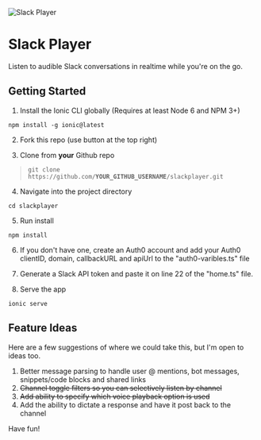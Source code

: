 ![Slack Player](http://slackplayer.com/images/slackplayer_720.png?s=300)
# Slack Player

Listen to audible Slack conversations in realtime while you're on the go.

## Getting Started

1) Install the Ionic CLI globally (Requires at least Node 6 and NPM 3+) 
```
npm install -g ionic@latest
```

2) Fork this repo (use button at the top right)

3) Clone from **your** Github repo

> `git clone https://github.com/`**`YOUR_GITHUB_USERNAME`**`/slackplayer.git`

4) Navigate into the project directory
```
cd slackplayer
```

5) Run install
```
npm install
```

6) If you don't have one, create an Auth0 account and add your Auth0 clientID, domain, callbackURL and apiUrl to the "auth0-varibles.ts" file

7) Generate a Slack API token and paste it on line 22 of the "home.ts" file.

8) Serve the app
```
ionic serve
```


## Feature Ideas

Here are a few suggestions of where we could take this, but I'm open to ideas too.

1) Better message parsing to handle user @ mentions, bot messages, snippets/code blocks and shared links
2) ~~Channel toggle filters so you can selectively listen by channel~~
3) ~~Add ability to specify which voice playback option is used~~
4) Add the ability to dictate a response and have it post back to the channel


Have fun!
